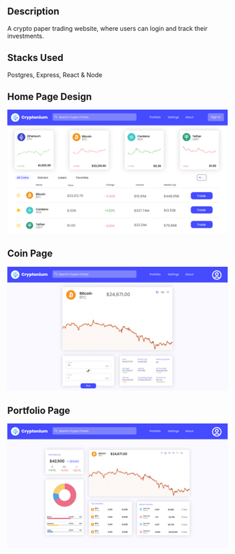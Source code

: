 ## Description

A crypto paper trading website, where users can login and track their investments.

## Stacks Used

Postgres, Express, React & Node

## Home Page Design

![App Screenshot](https://github.com/Niimaii/Crypto-Chart/blob/main/ScreenShots/CryptoniumHome.png?raw=true)

## Coin Page

![App Screenshot](https://github.com/Niimaii/Crypto-Chart/blob/main/ScreenShots/CryptoniumCoinPage.png?raw=true)

## Portfolio Page

![App Screenshot](https://github.com/Niimaii/Crypto-Chart/blob/main/ScreenShots/CryptoniumPortfolio.png?raw=true)
